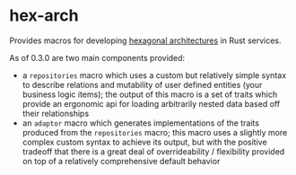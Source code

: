 # hex-arch

Provides macros for developing [hexagonal architectures](https://netflixtechblog.com/ready-for-changes-with-hexagonal-architecture-b315ec967749) in Rust services.

As of 0.3.0 are two main components provided:
- a `repositories` macro which uses a custom but relatively simple syntax to describe relations and mutability of user defined entities (your business logic items); the output of this macro is a set of traits which provide an ergonomic api for loading arbitrarily nested data based off their relationships
- an `adaptor` macro which generates implementations of the traits produced from the `repositories` macro; this macro uses a slightly more complex custom syntax to achieve its output, but with the positive tradeoff that there is a great deal of overrideability / flexibility provided on top of a relatively comprehensive default behavior
